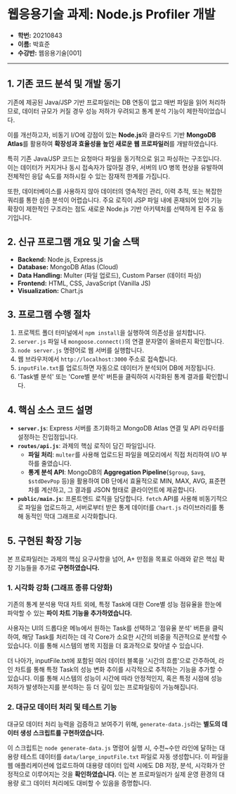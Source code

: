 # 웹응용기술 과제: Node.js Profiler 개발

- **학번:** 20210843
- **이름:** 박효준
- **수강반:** 웹응용기술[001]

---

## 1. 기존 코드 분석 및 개발 동기

기존에 제공된 Java/JSP 기반 프로파일러는 DB 연동이 없고 매번 파일을 읽어 처리하므로, 데이터 규모가 커질 경우 성능 저하가 우려되고 통계 분석 기능이 제한적이었습니다.

이를 개선하고자, 비동기 I/O에 강점이 있는 **Node.js**와 클라우드 기반 **MongoDB Atlas**를 활용하여 **확장성과 효율성을 높인 새로운 웹 프로파일러**를 개발하였습니다.

특히 기존 Java/JSP 코드는 요청마다 파일을 동기적으로 읽고 파싱하는 구조입니다. 이는 데이터가 커지거나 동시 접속자가 많아질 경우, 서버의 I/O 병목 현상을 유발하여 전체적인 응답 속도를 저하시킬 수 있는 잠재적 한계를 가집니다.

또한, 데이터베이스를 사용하지 않아 데이터의 영속적인 관리, 이력 추적, 또는 복잡한 쿼리를 통한 심층 분석이 어렵습니다. 주요 로직이 JSP 파일 내에 혼재되어 있어 기능 확장이 제한적인 구조라는 점도 새로운 Node.js 기반 아키텍처를 선택하게 된 주요 동기입니다.

## 2. 신규 프로그램 개요 및 기술 스택

- **Backend:** Node.js, Express.js
- **Database:** MongoDB Atlas (Cloud)
- **Data Handling:** Multer (파일 업로드), Custom Parser (데이터 파싱)
- **Frontend:** HTML, CSS, JavaScript (Vanilla JS)
- **Visualization:** Chart.js

## 3. 프로그램 수행 절차

1.  프로젝트 폴더 터미널에서 `npm install`을 실행하여 의존성을 설치합니다.
2.  `server.js` 파일 내 `mongoose.connect()`의 연결 문자열이 올바른지 확인합니다.
3.  `node server.js` 명령어로 웹 서버를 실행합니다.
4.  웹 브라우저에서 `http://localhost:3000` 주소로 접속합니다.
5.  `inputFile.txt`를 업로드하면 자동으로 데이터가 분석되어 DB에 저장됩니다.
6.  'Task별 분석' 또는 'Core별 분석' 버튼을 클릭하여 시각화된 통계 결과를 확인합니다.

## 4. 핵심 소스 코드 설명

- **`server.js`**: Express 서버를 초기화하고 MongoDB Atlas 연결 및 API 라우터를 설정하는 진입점입니다.
- **`routes/api.js`**: 과제의 핵심 로직이 담긴 파일입니다.
    - **파일 처리**: `multer`를 사용해 업로드된 파일을 메모리에서 직접 처리하여 I/O 부하를 줄였습니다.
    - **통계 분석 API**: MongoDB의 **Aggregation Pipeline**(`$group`, `$avg`, `$stdDevPop` 등)을 활용하여 DB 단에서 효율적으로 MIN, MAX, AVG, 표준편차를 계산하고, 그 결과를 JSON 형태로 클라이언트에 제공합니다.
- **`public/main.js`**: 프론트엔드 로직을 담당합니다. `fetch` API를 사용해 비동기적으로 파일을 업로드하고, 서버로부터 받은 통계 데이터를 `Chart.js` 라이브러리를 통해 동적인 막대 그래프로 시각화합니다.

## 5. 구현된 확장 기능

본 프로파일러는 과제의 핵심 요구사항을 넘어, A+ 만점을 목표로 아래와 같은 핵심 확장 기능들을 추가로 **구현하였습니다.**

### 1. 시각화 강화 (그래프 종류 다양화)

기존의 통계 분석용 막대 차트 외에, 특정 Task에 대한 Core별 성능 점유율을 한눈에 파악할 수 있는 **파이 차트 기능을 추가하였습니다.**

사용자는 UI의 드롭다운 메뉴에서 원하는 Task를 선택하고 '점유율 분석' 버튼을 클릭하여, 해당 Task를 처리하는 데 각 Core가 소요한 시간의 비중을 직관적으로 분석할 수 있습니다. 이를 통해 시스템의 병목 지점을 더 효과적으로 찾아낼 수 있습니다.

더 나아가, inputFile.txt에 포함된 여러 데이터 블록을 '시간의 흐름'으로 간주하여, 라인 차트를 통해 특정 Task의 성능 변화 추이를 시각적으로 추적하는 기능을 추가할 수 있습니다. 이를 통해 시스템의 성능이 시간에 따라 안정적인지, 혹은 특정 시점에 성능 저하가 발생하는지를 분석하는 등 더 깊이 있는 프로파일링이 가능해집니다.

### 2. 대규모 데이터 처리 및 테스트 기능

대규모 데이터 처리 능력을 검증하고 보여주기 위해, `generate-data.js`라는 **별도의 데이터 생성 스크립트를 구현하였습니다.**

이 스크립트는 `node generate-data.js` 명령어 실행 시, 수천~수만 라인에 달하는 대용량 테스트 데이터를 `data/large_inputFile.txt` 파일로 자동 생성합니다. 이 파일을 웹 애플리케이션에 업로드하여 대용량 데이터 입력 시에도 DB 저장, 분석, 시각화가 안정적으로 이루어지는 것을 **확인하였습니다.** 이는 본 프로파일러가 실제 운영 환경의 대용량 로그 데이터 처리에도 대비할 수 있음을 증명합니다.
